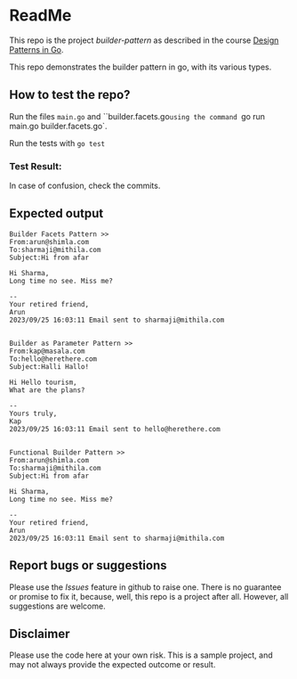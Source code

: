 # ReadMe
This repo is the project *builder-pattern* as described in the course  [Design Patterns in Go](https://udemy.com/course/design-patterns-go/). 

This repo demonstrates the builder pattern in go, with its various types. 

## How to test the repo?
Run the files `main.go` and ``builder.facets.go` using the command 
`go run main.go builder.facets.go`.   

Run the tests with 
`go test`

### Test Result:
 

In case of confusion, check the commits. 

## Expected output
```
Builder Facets Pattern >>
From:arun@shimla.com
To:sharmaji@mithila.com
Subject:Hi from afar

Hi Sharma,
Long time no see. Miss me?

--
Your retired friend,
Arun
2023/09/25 16:03:11 Email sent to sharmaji@mithila.com


Builder as Parameter Pattern >>
From:kap@masala.com
To:hello@herethere.com
Subject:Halli Hallo!

Hi Hello tourism,
What are the plans?

--
Yours truly,
Kap
2023/09/25 16:03:11 Email sent to hello@herethere.com 


Functional Builder Pattern >>
From:arun@shimla.com
To:sharmaji@mithila.com
Subject:Hi from afar

Hi Sharma,
Long time no see. Miss me?

--
Your retired friend,
Arun
2023/09/25 16:03:11 Email sent to sharmaji@mithila.com
```
## Report bugs or suggestions
Please use the *Issues* feature in github to raise one. There is no guarantee or promise to fix it, because, well, this repo is a project after all. However, all suggestions are welcome. 

## Disclaimer
Please use the code here at your own risk. This is a sample project, and may not always provide the expected outcome or result. 

